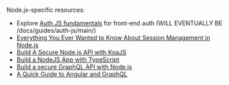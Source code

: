 Node.js-specific resources:

* Explore [Auth JS fundamentals](#) for front-end auth (WILL EVENTUALLY BE /docs/guides/auth-js/main/)
* [Everything You Ever Wanted to Know About Session Management in Node.js](https://developer.okta.com/blog/2021/06/07/session-mgmt-node)
* [Build A Secure Node.js API with KoaJS](https://developer.okta.com/blog/2020/07/17/secure-node-api-with-koa)
* [Build a NodeJS App with TypeScript](https://developer.okta.com/blog/2019/09/19/nodejs-typescript)
* [Build a secure GraphQL API with Node.js](https://developer.okta.com/blog/2020/11/18/build-a-graphql-nodejs-api)
* [A Quick Guide to Angular and GraphQL](https://developer.okta.com/blog/2021/10/22/angular-graphql)
